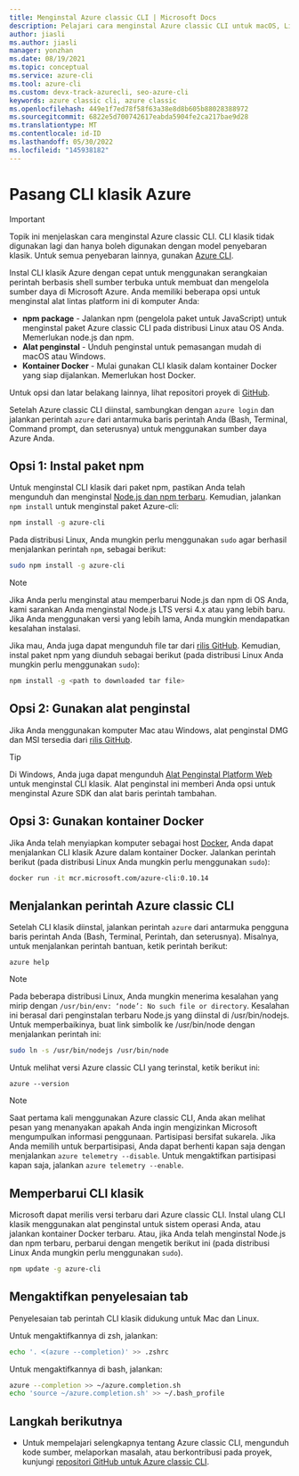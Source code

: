 ```yaml
---
title: Menginstal Azure classic CLI | Microsoft Docs
description: Pelajari cara menginstal Azure classic CLI untuk macOS, Linux, dan Windows untuk menggunakan perintah berbasis shell sumber terbuka untuk mengelola layanan Microsoft Azure.
author: jiasli
ms.author: jiasli
manager: yonzhan
ms.date: 08/19/2021
ms.topic: conceptual
ms.service: azure-cli
ms.tool: azure-cli
ms.custom: devx-track-azurecli, seo-azure-cli
keywords: azure classic cli, azure classic
ms.openlocfilehash: 449e1f7ed78f58f63a38e8d8b605b88028388972
ms.sourcegitcommit: 6822e5d700742617eabda5904fe2ca217bae9d28
ms.translationtype: MT
ms.contentlocale: id-ID
ms.lasthandoff: 05/30/2022
ms.locfileid: "145938182"
---
```

# <a name="install-the-azure-classic-cli"></a>Pasang CLI klasik Azure

> [!IMPORTANT]
> Topik ini menjelaskan cara menginstal Azure classic CLI. CLI klasik tidak digunakan lagi dan hanya boleh digunakan dengan model penyebaran klasik.
> Untuk semua penyebaran lainnya, gunakan [Azure CLI](/cli/azure).

Instal CLI klasik Azure dengan cepat untuk menggunakan serangkaian perintah berbasis shell sumber terbuka untuk membuat dan mengelola sumber daya di Microsoft Azure. Anda memiliki beberapa opsi untuk menginstal alat lintas platform ini di komputer Anda:

* **npm package** - Jalankan npm (pengelola paket untuk JavaScript) untuk menginstal paket Azure classic CLI pada distribusi Linux atau OS Anda. Memerlukan node.js dan npm.
* **Alat penginstal** - Unduh penginstal untuk pemasangan mudah di macOS atau Windows.
* **Kontainer Docker** - Mulai gunakan CLI klasik dalam kontainer Docker yang siap dijalankan. Memerlukan host Docker.

Untuk opsi dan latar belakang lainnya, lihat repositori proyek di [GitHub](https://github.com/azure/azure-xplat-cli).

Setelah Azure classic CLI diinstal, sambungkan dengan `azure login` dan jalankan perintah `azure` dari antarmuka baris perintah Anda (Bash, Terminal, Command prompt, dan seterusnya) untuk menggunakan sumber daya Azure Anda.

## <a name="option-1-install-an-npm-package"></a>Opsi 1: Instal paket npm

Untuk menginstal CLI klasik dari paket npm, pastikan Anda telah mengunduh dan menginstal [Node.js dan npm terbaru](https://nodejs.org/en/download/package-manager/). Kemudian, jalankan `npm install` untuk menginstal paket Azure-cli:

```bash
npm install -g azure-cli
```

Pada distribusi Linux, Anda mungkin perlu menggunakan `sudo` agar berhasil menjalankan perintah `npm`, sebagai berikut:

```bash
sudo npm install -g azure-cli
```

> [!NOTE]
> Jika Anda perlu menginstal atau memperbarui Node.js dan npm di OS Anda, kami sarankan Anda menginstal Node.js LTS versi 4.x atau yang lebih baru. Jika Anda menggunakan versi yang lebih lama, Anda mungkin mendapatkan kesalahan instalasi.

Jika mau, Anda juga dapat mengunduh file tar dari [rilis GitHub](https://github.com/Azure/azure-xplat-cli/releases). Kemudian, instal paket npm yang diunduh sebagai berikut (pada distribusi Linux Anda mungkin perlu menggunakan `sudo`):

```bash
npm install -g <path to downloaded tar file>
```

## <a name="option-2-use-an-installer"></a>Opsi 2: Gunakan alat penginstal

Jika Anda menggunakan komputer Mac atau Windows, alat penginstal DMG dan MSI tersedia dari [rilis GitHub](https://github.com/Azure/azure-xplat-cli/releases).

> [!TIP]
> Di Windows, Anda juga dapat mengunduh [Alat Penginstal Platform Web](https://go.microsoft.com/?linkid=9828653) untuk menginstal CLI klasik. Alat penginstal ini memberi Anda opsi untuk menginstal Azure SDK dan alat baris perintah tambahan.

## <a name="option-3-use-a-docker-container"></a>Opsi 3: Gunakan kontainer Docker

Jika Anda telah menyiapkan komputer sebagai host [Docker](https://docs.docker.com/engine/understanding-docker/), Anda dapat menjalankan CLI klasik Azure dalam kontainer Docker. Jalankan perintah berikut (pada distribusi Linux Anda mungkin perlu menggunakan `sudo`):

```bash
docker run -it mcr.microsoft.com/azure-cli:0.10.14
```

## <a name="run-azure-classic-cli-commands"></a>Menjalankan perintah Azure classic CLI

Setelah CLI klasik diinstal, jalankan perintah `azure` dari antarmuka pengguna baris perintah Anda (Bash, Terminal, Perintah, dan seterusnya). Misalnya, untuk menjalankan perintah bantuan, ketik perintah berikut:

```azurecli-interactive
azure help
```

> [!NOTE]
> Pada beberapa distribusi Linux, Anda mungkin menerima kesalahan yang mirip dengan `/usr/bin/env: ‘node’: No such file or directory`. Kesalahan ini berasal dari penginstalan terbaru Node.js yang diinstal di /usr/bin/nodejs. Untuk memperbaikinya, buat link simbolik ke /usr/bin/node dengan menjalankan perintah ini:

```bash
sudo ln -s /usr/bin/nodejs /usr/bin/node
```

Untuk melihat versi Azure classic CLI yang terinstal, ketik berikut ini:

```azurecli-interactive
azure --version
```

> [!NOTE]
> Saat pertama kali menggunakan Azure classic CLI, Anda akan melihat pesan yang menanyakan apakah Anda ingin mengizinkan Microsoft mengumpulkan informasi penggunaan. Partisipasi bersifat sukarela. Jika Anda memilih untuk berpartisipasi, Anda dapat berhenti kapan saja dengan menjalankan `azure telemetry --disable`. Untuk mengaktifkan partisipasi kapan saja, jalankan `azure telemetry --enable`.

## <a name="update-the-classic-cli"></a>Memperbarui CLI klasik

Microsoft dapat merilis versi terbaru dari Azure classic CLI. Instal ulang CLI klasik menggunakan alat penginstal untuk sistem operasi Anda, atau jalankan kontainer Docker terbaru. Atau, jika Anda telah menginstal Node.js dan npm terbaru, perbarui dengan mengetik berikut ini (pada distribusi Linux Anda mungkin perlu menggunakan `sudo`).

```bash
npm update -g azure-cli
```

## <a name="enable-tab-completion"></a>Mengaktifkan penyelesaian tab

Penyelesaian tab perintah CLI klasik didukung untuk Mac dan Linux.

Untuk mengaktifkannya di zsh, jalankan:

```bash
echo '. <(azure --completion)' >> .zshrc
```

Untuk mengaktifkannya di bash, jalankan:

```bash
azure --completion >> ~/azure.completion.sh
echo 'source ~/azure.completion.sh' >> ~/.bash_profile
```

## <a name="next-steps"></a>Langkah berikutnya

* Untuk mempelajari selengkapnya tentang Azure classic CLI, mengunduh kode sumber, melaporkan masalah, atau berkontribusi pada proyek, kunjungi [repositori GitHub untuk Azure classic CLI](https://github.com/azure/azure-xplat-cli).
